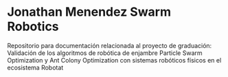 # Jonathan Menendez Swarm Robotics 
 Repositorio para documentación relacionada al proyecto de graduación:  Validación de los algoritmos de robótica de enjambre Particle Swarm Optimization y Ant Colony Optimization con sistemas robóticos físicos en el ecosistema Robotat
